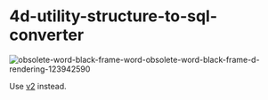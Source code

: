 4d-utility-structure-to-sql-converter
=====================================

![obsolete-word-black-frame-word-obsolete-word-black-frame-d-rendering-123942590](https://user-images.githubusercontent.com/1725068/78463940-29122280-771e-11ea-8be8-a7830725403e.jpg)

Use [v2](https://github.com/miyako/4d-utility-structure-to-sql-converter-v2/) instead.
